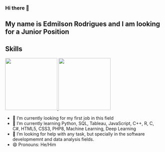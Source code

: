 ### Hi there 👋
## My name is Edmilson Rodrigues and I am looking for a Junior Position

## <b>Skills</b>

<div>
  <a href="https://github.com/EdmilsonRordigues">
  <img height="167em" src="https://github-readme-stats.vercel.app/api?username=EdmilsonRodrigues&show_icons=true&theme=algolia&include_all_commits=true&count_private=true" />
  <img height="167em" src="https://github-readme-stats.vercel.app/api/top-langs/?username=EdmilsonRodrigues&layout=compact&langs_count=16&theme=algolia" />
  </a>
</div>

- 🔭 I’m currently looking for my first job in this field
- 🌱 I’m currently learning Python, SQL, Tableau, JavaScript, C++, R, C, C#, HTML5, CSS3, PHP8, Machine Learning, Deep Learning 
- 🤔 I’m looking for help with any task, but specially in the software developmemnt and data analysis fields.
- 😄 Pronouns: He/Him

<!--
**EdmilsonRodrigues/EdmilsonRodrigues** is a ✨ _special_ ✨ repository because its `README.md` (this file) appears on your GitHub profile.

Here are some ideas to get you started:

- 🔭 I’m currently working on ...
- 🌱 I’m currently learning ...
- 👯 I’m looking to collaborate on ...
- 🤔 I’m looking for help with ...
- 💬 Ask me about ...
- 📫 How to reach me: ...
- 😄 Pronouns: ...
- ⚡ Fun fact: ...
-->
